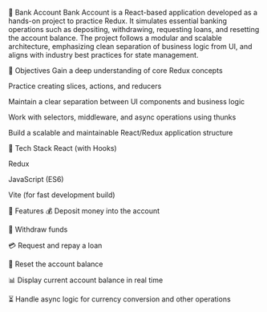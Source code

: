 🏦 Bank Account
Bank Account is a React-based application developed as a hands-on project to practice Redux. It simulates essential banking operations such as depositing, withdrawing, requesting loans, and resetting the account balance. The project follows a modular and scalable architecture, emphasizing clean separation of business logic from UI, and aligns with industry best practices for state management.

🎯 Objectives
Gain a deep understanding of core Redux concepts

Practice creating slices, actions, and reducers

Maintain a clear separation between UI components and business logic

Work with selectors, middleware, and async operations using thunks

Build a scalable and maintainable React/Redux application structure

🔧 Tech Stack
React (with Hooks)

Redux

JavaScript (ES6)

Vite (for fast development build)

🚀 Features
💰 Deposit money into the account

🏧 Withdraw funds

💳 Request and repay a loan

🔄 Reset the account balance

📊 Display current account balance in real time

⏳ Handle async logic for currency conversion and other operations
